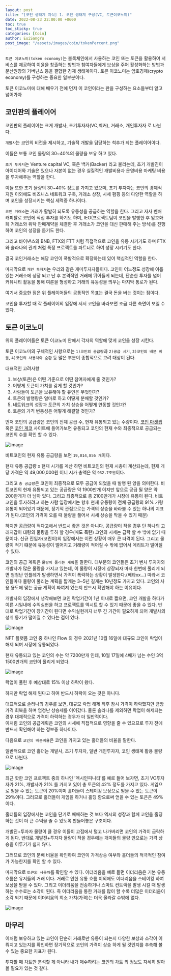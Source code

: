 ```yaml
---
layout: post
title: "[코인 생태계 지식] 1. 코인 생태계 구성(VC, 토큰이코노미)"
date: 2022-08-23 22:00:00 +0600
toc: true
toc_sticky: true
categories: [Coin]
author: EuiSangYu
post_image: "/assets/images/coin/tokenPercent.png"
---
```


`토큰 이코노미(token economy)`는 블록체인에서 사용하는 코인 또는 토큰을 활용하여 서비스를 제공하여 이윤을 창출하는 방법과 참여자들에게 보상을 주어 활성화하는 방법과 분산원장의 거버넌스 등을 결합한 경제 생태계이다. 토큰 이코노미는 암호경제(crypto economy)를 구성하는 중요한 일부분이다.

토큰 이코노미에 대해 배우기 전에 먼저 이 코인이라는 판을 구성하는 요소들부터 알고 넘어가자

## 코인판의 플레이어  

코인판의 플레이어는 크게 개발사, 초기투자자(VC,벡커), 거래소, 개인투자자 로 나뉜다.

`개발사`는 코인의 비전을 제시하고, 기술적 개발을 담당하는 척추가 되는 플레이어이다.

이들은 보통 코인 물량의 30~40%의 물량을 보유 하고 있다.  
  
`초기 투자자`는 Venture capital VC, 혹은 백커(Backer) 라고 불리는데, 초기 개발진이 아이디어와 기술은 있으나 자본이 없는 경우 실질적인 개발비용과 운영비용 마케팅 비용을 투자해주는 역할을 한다.

이들 또한 초기 물량의 30~40% 정도를 가지고 있으며, 초기 투자자는 코인의 경제적 지원 이외에도 비즈니스 네트워크 구축, 거래소 상장, 시세 펌핑 등의 다양한 역할을 하며 코인을 성장시키는 핵심 세력중 하나이다.  
  
`코인 거래소`는 거래가 활발히 되도록 유동성을 공급하는 역할을 한다. 그리고 자사 벤처 캐피탈로 코인에 직접 투자를 하기도 하며, IEO(프로젝트팀이 코인을 발행한 후 암호화폐 거래소와 위탁 판매계약을 체결한 후 거래소가 코인을 대신 판매해 주는 방식)를 진행하여 코인의 성장을 돕기도 한다.

그리고 바이낸스의 BNB, FTX의 FTT 처럼 직접적으로 코인을 유통 시키기도 하며 FTX와 솔라나의 관계 처럼 특정 프로젝트를 파트너로 하여 성장 시키기도 한다.

결국 코인거래소는 해당 코인이 폭발적으로 확장하는데 있어 핵심적인 역할을 한다.

  
마지막으로 `개인 투자자`는 우리와 같은 개미투자자들이다. 코인이 어느정도 성장해 이름 있는 거래소에 상장 되고 난 후 본격적인 거래에 뛰어들게 되는데, 단순한 투자를 넘어 커뮤니티 활동을 통해 여론을 형성하고 거래의 유동성을 띄우는 마지막 통로가 된다.  
  
여기서 중요한 점은 위 플레이어들의 공통적인 목표는 결국 돈을 버는 것이는 점이다.

코인을 투자할 때 각 플레이어의 입장에 서서 코인을 바라보면 조금 다른 측면이 보일 수 있다. 

## 토큰 이코노미 

위의 플레이어들은 토큰 이코노미 안에서 각자의 역할에 맞게 코인을 성장 시킨다.

토큰 이코노미의 구체적인 사항으로는 `1)코인의 공급량`과 `2)공급 시기`, `3)코인의 배분 비율`, `4)코인의 사용처와 순환` 등 많은 부분이 종합적으로 고려 대상이 된다. 

대표적인 고려사항

1.  보상(토큰)은 어떤 기준으로 어떤 참여자에게 줄 것인가?
2.  어떻게 토큰이 가치를 갖게 할 것인가?
3.  사람들이 토큰을 보유해야 할 유인은 무엇인가?
4.  토큰의 발행량은 얼마로 하고 어떻게 분배할 것인가?
5.  네트워크의 성장과 토큰의 가치 상승을 어떻게 연동할 것인가?
6.  토큰의 가격 변동성은 어떻게 해결할 것인가?

먼저 코인의 공급량은 코인의 전체 공급 수, 현재 유통되고 있는 수량이다. [코인 마켓캡](https://coinmarketcap.com/ko/) 혹은 [코인 게코](https://www.coingecko.com/ko) 사이트에 들어가보면 유통되고 코인의 현재 수와 최종적으로 공급되는 코인의 수를 확인 할 수 있다.

![image](https://user-images.githubusercontent.com/58925978/187122423-44bf6fa5-bfc6-4c83-9f0c-94cd70055565.png)


비트코인의 현재 유통 공급량을 보면 `19,014,856 개`이다.

현재 유통 공급량 x 현재 시가를 계산 하면 비트코인의 현재 시총이 계산되는데, 현재 개당 가격은 약 49,000,000원 이니 시가 총액은 약 `932.7조원`이다.

그리고 `총 공급량`은 코인이 최종적으로 모두 공급이 되었을 때 발행 된 양을 의미한다. 비트코인의 현재 유통되고 있는 공급량은 약 1900만개 이지만 앞으로 공급 될 양은 약 200만개가 더 남아 있다. 그리고 최종적으로 총 2100만개가 시장에 유통이 된다. 비트코인을 투자하려고 하는 사람 입장에서는 향후 현재 유통량이 전체 공급량의 91% 가량 유통이 되어있기 때문에, 장기적 관점으로는 가격의 상승을 바라볼 수 있는 하나의 지표가 된다.(코인의 가격이 오를 때 물량을 풀어서 시세 상승을 막을 수 있기 때문)  
  
하지만 공급량이 적다고해서 반드시 좋은 것은 아니다. 공급량이 적을 경우 단 하나의 고래지갑이 대량의 물량을 투하 할 경우(매도 폭탄) 코인의 시세는 급락 할 수 밖에 없기 때문이다. 신규 진입자(코린이)의 입장에서는 이런 상황이 매우 큰 타격이 된다. 그리고 물량이 적기 떄문에 유동성이 떨어지고 거래량이 적어질 수 밖에 없어서 메리트가 떨어질 수 있다.  

코인의 공급 계획은 `물량이 풀리는 계획`을 말한다. 대부분의 코인들은 초기 벤처 투자자와 개발사가 많은 물량을 가지고 있는데, 이 물량이 시장에 상장되자 마자 한번에 풀리게 되면 엄청난 인플레가 발생하면서 가격이 폭락하는 상황이 발생한다.(쎄타xx...) 따라서 코인들마다 물량이 풀리는 계획을 짧게는 3~5년 길게는 10년정도 가지고 있다. 코인의 사용 용도에 맞는 공급 계획이 짜여져 있는지 반드시 확인해야 하는 이유이다.  
  
개발사의 입장에서 생각해보면 코인 락업기간이 1년 이내로 짧으면, 코인 개발을 하다가 이른 시일내에 수익실현을 하고 프로젝트를 엑시트 할 수 있기 때문에 좋을 수 있다. 반대로 락업기간이 장기간이 된다면 수익실현까지 너무 긴 기간이 필요하게 되어 개발사의 성취 동기가 떨어질 수 있다는 점이 있다.  

![image](https://user-images.githubusercontent.com/58925978/187122435-158d96f7-32f2-4ff9-8b1e-17193620b384.png)


NFT 플랫폼 코인 중 하나인 Flow 의 경우 2021년 10월 16일에 대규모 코인이 락업이 해제 되며 시장에 유통되었다.

현재 유통되고 있는 코인의 수는 약 7200만개 인데, 10월 17일에 4배가 넘는 수인 3억 1500만개의 코인이 풀리게 되었다.

![image](https://user-images.githubusercontent.com/58925978/187122455-5374ce8e-1bb8-42a4-901e-8e3712456d85.png)


락업이 풀린 후 예상대로 15% 이상 하락이 왔다.

  
하지만 락업 해제 된다고 하여 반드시 하락이 오는 것은 아니다.

대표적으로 솔라나의 경우를 보면, 대규모 락업 해제 직후 잠시 가격이 하락했지만 금방 가격 회복을 하며 엄청난 상승세를 이어갔다. 물론 솔라나를 제외하면 락업이 해제되는 경우 대체적으로 가격이 하락하는 경우가 더 일반적이다.  
이처럼 코인의 공급계획은 코인의 시세에 직접적으로 영향을 줄 수 있으므로 투자 전에 반드시 확인해야 하는 정보중 하나이다.   
  
다음으로 `코인의 배분비율`은 코인을 가지고 있는 홀더들의 비율을 말한다.

일반적으로 코인 홀더는 개발사, 초기 투자자, 일반 개인투자자, 코인 생태계 활용 물량으로 나뉜다.

![image](https://user-images.githubusercontent.com/58925978/187122480-8e736249-8a4e-420c-ade4-6c373fbfbe40.png)


최근 핫한 코인 프로젝트 중의 하나인 '엑시인피니티'를 예로 들어 보자면, 초기 VC투자자가 21%, 개발사가 21% 를 가지고 있어 총 토큰의 42% 정도를 가지고 있다. 게임으로 얻을 수 있는 토큰이 20%이며 홀더들이 스테이킹 보상으로 얻을 수 있는 토큰이 29%이다. 그러므로 홀더들이 게임을 하거나 홀딩 함으로써 얻을 수 있는 토큰은 49% 이다.

홀더들의 입장에서는 코인을 단기로 매매하는 것 보다 엑시의 성장과 함께 코인을 홀딩하는 것이 더 큰 수익을 줄 수 있도록 만들어놓은 구조이다.   
  
개발진+투자자 물량이 클 경우 이들이 고점에서 털고 나가버리면 코인의 가격이 급락하게 된다. 반대로 개발진+투자자 물량이 적을 경우에는 개미들의 물량 만으로는 가격 상승을 이루기가 쉽지 않다.

그러므로 코인의 분배 비율을 확인하여 코인이 가격상승 여부와 홀더들의 적극적인 참여가 가능한지를 확인 할 수 있다.

마지막으로 `토큰의 사용처`를 확인할 수 있다. 이더리움을 예로 들면 이더리움은 기본 유통 흐름은 유저들의 거래 이다. 거래로 인한 유통 흐름 이외에도 이더리움을 스테이킹 하여 보상을 받을 수 있다. 그리고 이더리움을 전송하거나 스마트 컨트랙을 발생 시킬 때 발생하는 수수료는 소각이 된다. 즉 이더리움을 통한 거래를 많이 할 수록 더많은 이더리움이 소각 되기 때문에 이더리움의 희소 가치(가격)는 더욱 올라갈 수밖에 없다. 

![image](https://user-images.githubusercontent.com/58925978/187122504-50b81661-2c94-4a25-ba4c-eb2a82fa6d9e.png)

## 마무리

  
이처럼 보유하고 있는 코인이 단순히 거래로만 유통이 되는지 다양한 보상과 소각이 이뤄지고 있는지를 확인하면 장기적으로 코인의 가격이 상승 하게 될 것인지를 추측해 볼 수 있는 중요한 지표가 된다.

투자할 때 차트만 분석할 게 아니라 내가 매수하려는 코인의 차트 외 정보도 자세히 알아 볼 필요가 있는 것 같다.
